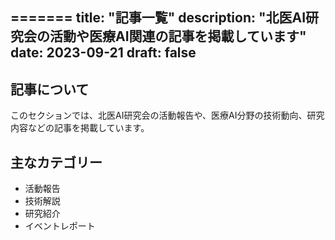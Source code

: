 =======
title: "記事一覧"
description: "北医AI研究会の活動や医療AI関連の記事を掲載しています"
date: 2023-09-21
draft: false
---

## 記事について

このセクションでは、北医AI研究会の活動報告や、医療AI分野の技術動向、研究内容などの記事を掲載しています。

## 主なカテゴリー

- 活動報告
- 技術解説
- 研究紹介
- イベントレポート

